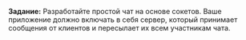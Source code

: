 **Задание:** 
Разработайте простой чат на основе сокетов. 
Ваше приложение должно включать в себя сервер, который принимает сообщения от клиентов 
и пересылает их всем участникам чата.
